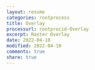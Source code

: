 ```yaml
---
layout: resume
categories: rootprocess
title: Overlay
processurl: rootprocid-Overlay
excerpt: Raster Overlay
date: 2022-04-10
modified: 2022-04-10
comments: true
share: true
---
```


